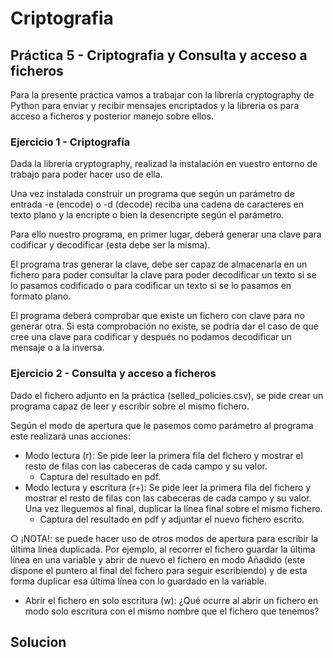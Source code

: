 # Criptografia

## Práctica 5 - Criptografia y Consulta y acceso a ficheros

Para la presente práctica vamos a trabajar con la librería cryptography de Python para
enviar y recibir mensajes encriptados y la librería os para acceso a ficheros y posterior
manejo sobre ellos.

### Ejercicio 1 - Criptografía

Dada la librería cryptography, realizad la instalación en vuestro entorno de trabajo para
poder hacer uso de ella.

Una vez instalada construir un programa que según un parámetro de entrada -e (encode) o
-d (decode) reciba una cadena de caracteres en texto plano y la encripte o bien la
desencripte según el parámetro.

Para ello nuestro programa, en primer lugar, deberá generar una clave para codificar y
decodificar (esta debe ser la misma).

El programa tras generar la clave, debe ser capaz de almacenarla en un fichero para poder
consultar la clave para poder decodificar un texto si se lo pasamos codificado o para
codificar un texto si se lo pasamos en formato plano.

El programa deberá comprobar que existe un fichero con clave para no generar otra. Si esta
comprobación no existe, se podría dar el caso de que cree una clave para codificar y
después no podamos decodificar un mensaje o a la inversa.

### Ejercicio 2 - Consulta y acceso a ficheros

Dado el fichero adjunto en la práctica (selled_policies.csv), se pide crear un programa capaz de leer y escribir
sobre el mismo fichero.

Según el modo de apertura que le pasemos como parámetro al programa este realizará
unas acciones:

- Modo lectura (r): Se pide leer la primera fila del fichero y mostrar el resto de filas con
las cabeceras de cada campo y su valor.
  - Captura del resultado en pdf.
- Modo lectura y escritura (r+): Se pide leer la primera fila del fichero y mostrar el resto
de filas con las cabeceras de cada campo y su valor. Una vez lleguemos al final,
duplicar la línea final sobre el mismo fichero.
  - Captura del resultado en pdf y adjuntar el nuevo fichero escrito.

○ ¡NOTA!: se puede hacer uso de otros modos de apertura para escribir la
última línea duplicada. Por ejemplo, al recorrer el fichero guardar la última
línea en una variable y abrir de nuevo el fichero en modo Añadido (este
dispone el puntero al final del fichero para seguir escribiendo) y de esta forma
duplicar esa última línea con lo guardado en la variable.

- Abrir el fichero en solo escritura (w): ¿Qué ocurre al abrir un fichero en modo solo
escritura con el mismo nombre que el fichero que tenemos?

## Solucion
